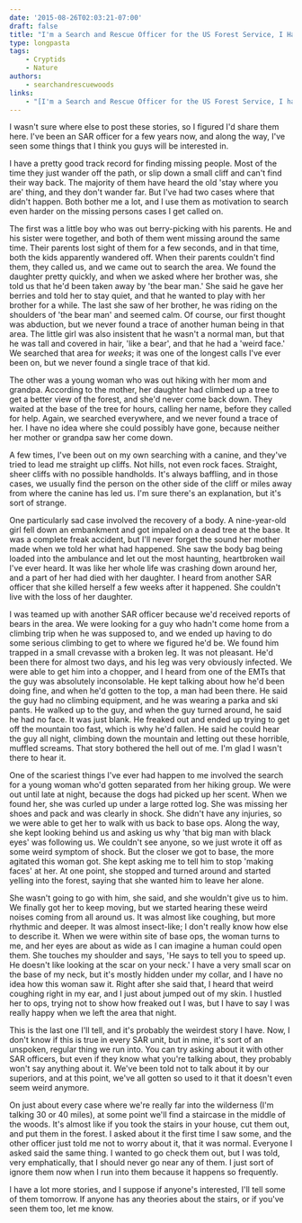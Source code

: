 ```yaml
---
date: '2015-08-26T02:03:21-07:00'
draft: false
title: "I'm a Search and Rescue Officer for the US Forest Service, I Have Some Stories to Tell"
type: longpasta
tags:
    - Cryptids
    - Nature
authors:
    - searchandrescuewoods
links:
    - "[I'm a Search and Rescue Officer for the US Forest Service, I have some stories to tell](https://www.reddit.com/r/nosleep/comments/3iex1h/im_a_search_and_rescue_officer_for_the_us_forest/)"
---
```


I wasn't sure where else to post these stories, so I figured I'd share them here. I've been an SAR officer for a few years now, and along the way, I've seen some things that I think you guys will be interested in.

I have a pretty good track record for finding missing people. Most of the time they just wander off the path, or slip down a small cliff and can't find their way back. The majority of them have heard the old 'stay where you are' thing, and they don't wander far. But I've had two cases where that didn't happen. Both bother me a lot, and I use them as motivation to search even harder on the missing persons cases I get called on.

The first was a little boy who was out berry-picking with his parents. He and his sister were together, and both of them went missing around the same time. Their parents lost sight of them for a few seconds, and in that time, both the kids apparently wandered off. When their parents couldn't find them, they called us, and we came out to search the area. We found the daughter pretty quickly, and when we asked where her brother was, she told us that he'd been taken away by 'the bear man.' She said he gave her berries and told her to stay quiet, and that he wanted to play with her brother for a while. The last she saw of her brother, he was riding on the shoulders of 'the bear man' and seemed calm. Of course, our first thought was abduction, but we never found a trace of another human being in that area. The little girl was also insistent that he wasn't a normal man, but that he was tall and covered in hair, 'like a bear', and that he had a 'weird face.' We searched that area for *weeks*; it was one of the longest calls I've ever been on, but we never found a single trace of that kid.

The other was a young woman who was out hiking with her mom and grandpa. According to the mother, her daughter had climbed up a tree to get a better view of the forest, and she'd never come back down. They waited at the base of the tree for hours, calling her name, before they called for help. Again, we searched everywhere, and we never found a trace of her. I have no idea where she could possibly have gone, because neither her mother or grandpa saw her come down.

A few times, I've been out on my own searching with a canine, and they've tried to lead me straight up cliffs. Not hills, not even rock faces. Straight, sheer cliffs with no possible handholds. It's always baffling, and in those cases, we usually find the person on the other side of the cliff or miles away from where the canine has led us. I'm sure there's an explanation, but it's sort of strange.

One particularly sad case involved the recovery of a body. A nine-year-old girl fell down an embankment and got impaled on a dead tree at the base. It was a complete freak accident, but I'll never forget the sound her mother made when we told her what had happened. She saw the body bag being loaded into the ambulance and let out the most haunting, heartbroken wail I've ever heard. It was like her whole life was crashing down around her, and a part of her had died with her daughter. I heard from another SAR officer that she killed herself a few weeks after it happened. She couldn't live with the loss of her daughter.

I was teamed up with another SAR officer because we'd received reports of bears in the area. We were looking for a guy who hadn't come home from a climbing trip when he was supposed to, and we ended up having to do some serious climbing to get to where we figured he'd be. We found him trapped in a small crevasse with a broken leg. It was not pleasant. He'd been there for almost two days, and his leg was very obviously infected. We were able to get him into a chopper, and I heard from one of the EMTs that the guy was absolutely inconsolable. He kept talking about how he'd been doing fine, and when he'd gotten to the top, a man had been there. He said the guy had no climbing equipment, and he was wearing a parka and ski pants. He walked up to the guy, and when the guy turned around, he said he had no face. It was just blank. He freaked out and ended up trying to get off the mountain too fast, which is why he'd fallen. He said he could hear the guy all night, climbing down the mountain and letting out these horrible, muffled screams. That story bothered the hell out of me. I'm glad I wasn't there to hear it.

One of the scariest things I've ever had happen to me involved the search for a young woman who'd gotten separated from her hiking group. We were out until late at night, because the dogs had picked up her scent. When we found her, she was curled up under a large rotted log. She was missing her shoes and pack and was clearly in shock. She didn't have any injuries, so we were able to get her to walk with us back to base ops. Along the way, she kept looking behind us and asking us why 'that big man with black eyes' was following us. We couldn't see anyone, so we just wrote it off as some weird symptom of shock. But the closer we got to base, the more agitated this woman got. She kept asking me to tell him to stop 'making faces' at her. At one point, she stopped and turned around and started yelling into the forest, saying that she wanted him to leave her alone.

She wasn't going to go with him, she said, and she wouldn't give us to him. We finally got her to keep moving, but we started hearing these weird noises coming from all around us. It was almost like coughing, but more rhythmic and deeper. It was almost insect-like; I don't really know how else to describe it. When we were within site of base ops, the woman turns to me, and her eyes are about as wide as I can imagine a human could open them. She touches my shoulder and says, 'He says to tell you to speed up. He doesn't like looking at the scar on your neck.' I have a very small scar on the base of my neck, but it's mostly hidden under my collar, and I have no idea how this woman saw it. Right after she said that, I heard that weird coughing right in my ear, and I just about jumped out of my skin. I hustled her to ops, trying not to show how freaked out I was, but I have to say I was really happy when we left the area that night.

This is the last one I'll tell, and it's probably the weirdest story I have. Now, I don't know if this is true in every SAR unit, but in mine, it's sort of an unspoken, regular thing we run into. You can try asking about it with other SAR officers, but even if they know what you're talking about, they probably won't say anything about it. We've been told not to talk about it by our superiors, and at this point, we've all gotten so used to it that it doesn't even seem weird anymore.

On just about every case where we're really far into the wilderness (I'm talking 30 or 40 miles), at some point we'll find a staircase in the middle of the woods. It's almost like if you took the stairs in your house, cut them out, and put them in the forest. I asked about it the first time I saw some, and the other officer just told me not to worry about it, that it was normal. Everyone I asked said the same thing. I wanted to go check them out, but I was told, very emphatically, that I should never go near any of them. I just sort of ignore them now when I run into them because it happens so frequently.

I have a lot more stories, and I suppose if anyone's interested, I'll tell some of them tomorrow. If anyone has any theories about the stairs, or if you've seen them too, let me know.

